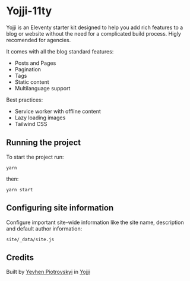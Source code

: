 # Yojji-11ty

Yojji is an Eleventy starter kit designed to help you add rich features to a blog or website without the need for a complicated build process. Higly recomended for agencies.

It comes with all the blog standard features:
- Posts and Pages
- Pagination
- Tags
- Static content
- Multilanguage support

Best practices:
- Service worker with offline content
- Lazy loading images
- Tailwind CSS

## Running the project

To start the project run:

```
yarn
```
then:
```
yarn start
```

## Configuring site information

Configure important site-wide information like the site name, description and default author information:

```
site/_data/site.js
```

## Credits
Built by [Yevhen Piotrovskyi](https://github.com/Piotrovskyi) in [Yojji](https://yojji.io)
